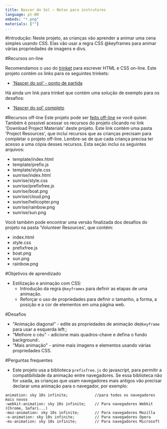 ```yaml
---
title: Nascer do Sol — Notas para instrutores
language: pt-BR
embeds: "*.png"
materials: [""]
...
```


#Introdução:
Neste projeto, as crianças vão aprender a animar uma cena simples usando CSS. Elas vão usar a regra CSS @keyframes para animar várias propriedades de imagens e divs.

#Recursos on-line

Recomendamos o uso do [trinket](https://trinket.io/) para escrever HTML e CSS on-line. Este projeto contém os links para os seguintes trinkets:

+ ['Nascer do sol' - ponto de partida](https://trinket.io/html/web-sunrise)

Há ainda um link para trinket que contém uma solução de exemplo para os desafios:

+ ['Nascer do sol' completo](https://trinket.io/html/abcc0284a3)

#Recursos off-line
Este projeto pode ser [feito off-line](../offline.html) se você quiser. Também é possível acessar os recursos do projeto clicando no link 'Download Project Materials' deste projeto. Este link contém uma pasta 'Project Resources', que inclui recursos que as crianças precisam para completar o projeto off-line. Lembre-se de que cada criança precisa ter acesso a uma cópia desses recursos. Esta seção inclui os seguintes arquivos:

+ template/index.html
+ template/prefix.js
+ template/style.css
+ sunrise/index.html
+ sunrise/style.css
+ sunrise/prefixfree.js
+ sunrise/boat.png
+ sunrise/cloud.png
+ sunrise/helicopter.png
+ sunrise/rainbow.png
+ sunrise/sun.png

Você também pode encontrar uma versão finalizada dos desafios do projeto na pasta 'Volunteer Resources', que contém:

+ index.html
+ style.css
+ prefixfree.js
+ boat.png
+ sun.png
+ rainbow.png

#Objetivos de aprendizado
+ Estilização e animação com CSS:
	+ Introdução da regra `@keyframes` para definir as etapas de uma animação.
	+ Reforçar o uso de propriedades para definir o tamanho, a forma, a posição e a cor de elementos em uma página web.

#Desafios
+ "Animação diagonal" - edite as propriedades de animação de`@keyframe` para usar a esquerda left:;
+ "Melhore o céu" - adicione mais quadros-chave e defina o fundo background:.
+ "Mais animação" - anime mais imagens e elementos usando várias propriedades CSS. 

#Perguntas frequentes

+ Este projeto usa a biblioteca `prefixfree.js` do javascript, para permitir a compatibilidade da animação entre navegadores. Se essa biblioteca não for usada, as crianças que usam navegadores mais antigos vão precisar declarar uma animação para o navegador, por exemplo:

```
animation: sky 10s infinite; 		  	//para todos os navegadores mais novos
-webkit-animation: sky 10s infinite;  	// Para navegadores Webkit (Chrome, Safari...)
-moz-animation: sky 10s infinite;     	// Para navegadores Mozilla
-o-animation: sky 10s infinite;       	// Para navegadores Opera
-ms-animation: sky 10s infinite;		// Para navegadores Microsoft 
```